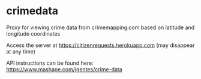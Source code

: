 crimedata
=========

Proxy for viewing crime data from crimemapping.com based on latitude and longitude coordinates

Access the server at https://citizenrequests.herokuapp.com (may disappear at any time)

API instructions can be found here: https://www.mashape.com/jgentes/crime-data
